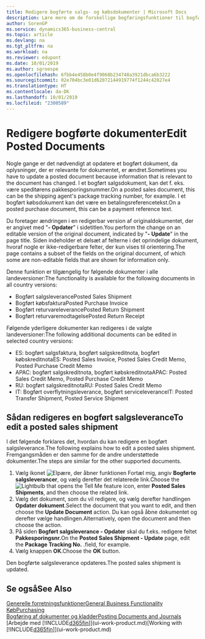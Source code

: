 ```yaml
---
title: Redigere bogførte salgs- og købsdokumenter | Microsoft Docs
description: Lære mere om de forskellige bogføringsfunktioner til bogføring af købsdokumenter, og hvordan du kan opdatere bogførte dokumenter.
author: SorenGP
ms.service: dynamics365-business-central
ms.topic: article
ms.devlang: na
ms.tgt_pltfrm: na
ms.workload: na
ms.reviewer: edupont
ms.date: 10/01/2019
ms.author: sgroespe
ms.openlocfilehash: 6fbb4e458b0e4f9068b234748a3921dbca6b3222
ms.sourcegitcommit: 02e704bc3e01d62072144919774f1244c42827e4
ms.translationtype: HT
ms.contentlocale: da-DK
ms.lasthandoff: 10/01/2019
ms.locfileid: "2300589"
---
```

# <a name="edit-posted-documents"></a><span data-ttu-id="91000-103">Redigere bogførte dokumenter</span><span class="sxs-lookup"><span data-stu-id="91000-103">Edit Posted Documents</span></span>
<span data-ttu-id="91000-104">Nogle gange er det nødvendigt at opdatere et bogført dokument, da oplysninger, der er relevante for dokumentet, er ændret.</span><span class="sxs-lookup"><span data-stu-id="91000-104">Sometimes you have to update a posted document because information that is relevant to the document has changed.</span></span> <span data-ttu-id="91000-105">I et bogført salgsdokument, kan det f. eks. være speditørens pakkesporingsnummer.</span><span class="sxs-lookup"><span data-stu-id="91000-105">On a posted sales document, this can be the shipping agent's package tracking number, for example.</span></span> <span data-ttu-id="91000-106">I et bogført købsdokument kan det være en betalingsreferencetekst.</span><span class="sxs-lookup"><span data-stu-id="91000-106">On a posted purchase document, this can be a payment reference text.</span></span>

<span data-ttu-id="91000-107">Du foretager ændringen i en redigerbar version af originaldokumentet, der er angivet med "**- Opdater**" i sidetitlen.</span><span class="sxs-lookup"><span data-stu-id="91000-107">You perform the change on an editable version of the original document, indicated by "**- Update**" in the page title.</span></span> <span data-ttu-id="91000-108">Siden indeholder et delsæt af felterne i det oprindelige dokument, hvoraf nogle er ikke-redigerbare felter, der kun vises til orientering.</span><span class="sxs-lookup"><span data-stu-id="91000-108">The page contains a subset of the fields on the original document, of which some are non-editable fields that are shown for information only.</span></span>

<span data-ttu-id="91000-109">Denne funktion er tilgængelig for følgende dokumenter i alle landeversioner:</span><span class="sxs-lookup"><span data-stu-id="91000-109">The functionality is available for the following documents in all country versions:</span></span>
- <span data-ttu-id="91000-110">Bogført salgsleverance</span><span class="sxs-lookup"><span data-stu-id="91000-110">Posted Sales Shipment</span></span>
- <span data-ttu-id="91000-111">Bogført købsfaktura</span><span class="sxs-lookup"><span data-stu-id="91000-111">Posted Purchase Invoice</span></span>
- <span data-ttu-id="91000-112">Bogført returvareleverance</span><span class="sxs-lookup"><span data-stu-id="91000-112">Posted Return Shipment</span></span>
- <span data-ttu-id="91000-113">Bogført returvaremodtagelse</span><span class="sxs-lookup"><span data-stu-id="91000-113">Posted Return Receipt</span></span>

<span data-ttu-id="91000-114">Følgende yderligere dokumenter kan redigeres i de valgte landeversioner:</span><span class="sxs-lookup"><span data-stu-id="91000-114">The following additional documents can be edited in selected country versions:</span></span>
- <span data-ttu-id="91000-115">ES: bogført salgsfaktura, bogført salgskreditnota, bogført købskreditnota</span><span class="sxs-lookup"><span data-stu-id="91000-115">ES: Posted Sales Invoice, Posted Sales Credit Memo, Posted Purchase Credit Memo</span></span>
- <span data-ttu-id="91000-116">APAC: bogført salgskreditnota, bogført købskreditnota</span><span class="sxs-lookup"><span data-stu-id="91000-116">APAC: Posted Sales Credit Memo, Posted Purchase Credit Memo</span></span>
- <span data-ttu-id="91000-117">RU: bogført salgskreditnota</span><span class="sxs-lookup"><span data-stu-id="91000-117">RU: Posted Sales Credit Memo</span></span>
- <span data-ttu-id="91000-118">IT: Bogført overflytningsleverance, bogført serviceleverance</span><span class="sxs-lookup"><span data-stu-id="91000-118">IT: Posted Transfer Shipment, Posted Service Shipment</span></span>

## <a name="to-edit-a-posted-sales-shipment"></a><span data-ttu-id="91000-119">Sådan redigeres en bogført salgsleverance</span><span class="sxs-lookup"><span data-stu-id="91000-119">To edit a posted sales shipment</span></span>
<span data-ttu-id="91000-120">I det følgende forklares det, hvordan du kan redigere en bogført salgsleverance.</span><span class="sxs-lookup"><span data-stu-id="91000-120">The following explains how to edit a posted sales shipment.</span></span> <span data-ttu-id="91000-121">Fremgangsmåden er den samme for de andre understøttede dokumenter.</span><span class="sxs-lookup"><span data-stu-id="91000-121">The steps are similar for the other supported documents.</span></span>

1. <span data-ttu-id="91000-122">Vælg ikonet ![Elpære, der åbner funktionen Fortæl mig](media/ui-search/search_small.png "Fortæl mig, hvad du vil foretage dig"), angiv **Bogførte salgsleverancer**, og vælg derefter det relaterede link.</span><span class="sxs-lookup"><span data-stu-id="91000-122">Choose the ![Lightbulb that opens the Tell Me feature](media/ui-search/search_small.png "Tell me what you want to do") icon, enter **Posted Sales Shipments**, and then choose the related link.</span></span>
2. <span data-ttu-id="91000-123">Vælg det dokument, som du vil redigere, og vælg derefter handlingen **Opdater dokument**.</span><span class="sxs-lookup"><span data-stu-id="91000-123">Select the document that you want to edit, and then choose the **Update Document** action.</span></span> <span data-ttu-id="91000-124">Du kan også åbne dokumentet og derefter vælge handlingen.</span><span class="sxs-lookup"><span data-stu-id="91000-124">Alternatively, open the document and then choose the action.</span></span>
3. <span data-ttu-id="91000-125">På siden **Bogført salgsleverance - Opdater** skal du f.eks. redigere feltet **Pakkesporingsnr.**</span><span class="sxs-lookup"><span data-stu-id="91000-125">On the **Posted Sales Shipment - Update** page, edit the **Package Tracking No.**</span></span> <span data-ttu-id="91000-126">.</span><span class="sxs-lookup"><span data-stu-id="91000-126">field, for example.</span></span>
4. <span data-ttu-id="91000-127">Vælg knappen **OK**.</span><span class="sxs-lookup"><span data-stu-id="91000-127">Choose the **OK** button.</span></span>

<span data-ttu-id="91000-128">Den bogførte salgsleverance opdateres.</span><span class="sxs-lookup"><span data-stu-id="91000-128">The posted sales shipment is updated.</span></span>

## <a name="see-also"></a><span data-ttu-id="91000-129">Se også</span><span class="sxs-lookup"><span data-stu-id="91000-129">See Also</span></span>
[<span data-ttu-id="91000-130">Generelle forretningsfunktioner</span><span class="sxs-lookup"><span data-stu-id="91000-130">General Business Functionality</span></span>](ui-across-business-areas.md)  
[<span data-ttu-id="91000-131">Køb</span><span class="sxs-lookup"><span data-stu-id="91000-131">Purchasing</span></span>](purchasing-manage-purchasing.md)  
[<span data-ttu-id="91000-132">Bogføring af dokumenter og kladder</span><span class="sxs-lookup"><span data-stu-id="91000-132">Posting Documents and Journals</span></span>](ui-post-documents-journals.md)  
<span data-ttu-id="91000-133">[Arbejde med [!INCLUDE[d365fin](includes/d365fin_md.md)]](ui-work-product.md)</span><span class="sxs-lookup"><span data-stu-id="91000-133">[Working with [!INCLUDE[d365fin](includes/d365fin_md.md)]](ui-work-product.md)</span></span>
